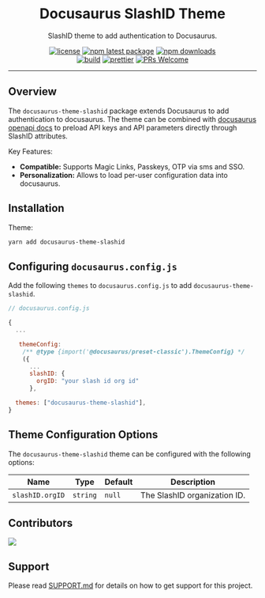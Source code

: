 <h1 align="center">Docusaurus SlashID Theme</h1>

<div align="center">

SlashID theme to add authentication to Docusaurus.

[![license](https://img.shields.io/badge/license-MIT-blue.svg)](https://github.com/slashid/docusaurus-slashid-login/blob/HEAD/LICENSE) [![npm latest package](https://img.shields.io/npm/v/docusaurus-theme-slashid/latest.svg)](https://www.npmjs.com/package/docusaurus-theme-slashid) [![npm downloads](https://img.shields.io/npm/dm/docusaurus-theme-slashid.svg)](https://www.npmjs.com/package/docusaurus-theme-slashid)
<br/>
[![build](https://github.com/slashid/docusaurus-slashid-login/actions/workflows/validate.yaml/badge.svg)](https://github.com/slashid/docusaurus-slashid-login/actions/workflows/validate.yaml) [![prettier](https://img.shields.io/badge/code_style-prettier-ff69b4.svg)](https://github.com/prettier/prettier) [![PRs Welcome](https://img.shields.io/badge/PRs-welcome-brightgreen.svg)](https://github.com/slashid/docusaurus-slashid-login/blob/HEAD/CONTRIBUTING.md#pull-requests)
<br />

</div>

<p align="center">

</p>

---

## Overview

The `docusaurus-theme-slashid` package extends Docusaurus to add authentication to docusaurus. The theme can be combined with [docusaurus openapi docs](https://github.com/slashid/docusaurus-slashid-login) to preload API keys and API parameters directly through SlashID attributes.

Key Features:

- **Compatible:** Supports Magic Links, Passkeys, OTP via sms and SSO.
- **Personalization:** Allows to load per-user configuration data into docusaurus.

## Installation

Theme:

```bash
yarn add docusaurus-theme-slashid
```

## Configuring `docusaurus.config.js`

Add the following `themes` to `docusaurus.config.js` to add `docusaurus-theme-slashid`.

```js
// docusaurus.config.js

{
  ...

   themeConfig:
    /** @type {import('@docusaurus/preset-classic').ThemeConfig} */
    ({
      ...
      slashID: {
        orgID: "your slash id org id"
      },

  themes: ["docusaurus-theme-slashid"],
}
```

## Theme Configuration Options

The `docusaurus-theme-slashid` theme can be configured with the following options:

| Name            | Type     | Default | Description                  |
| --------------- | -------- | ------- | ---------------------------- |
| `slashID.orgID` | `string` | `null`  | The SlashID organization ID. |

## Contributors

<a href="https://github.com/slashid/docusaurus-slashid-login/graphs/contributors">
  <img src="https://contrib.rocks/image?repo=slashid/docusaurus-slashid-login" />
</a>

## Support

Please read [SUPPORT.md](https://github.com/slashid/docusaurus-slashid-login/blob/main/SUPPORT.md) for details on how to get support for this project.
